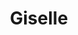 ---
title: Giselle 
drama-url: "https://en.wikipedia.org/wiki/Giselle"
brief-introduction: "The ballet was an unqualified triumph."
img-name: "Carlotta Grisi in the title role of Giselle, 1842"
image-url: "https://upload.wikimedia.org/wikipedia/commons/thumb/1/1f/Carlotta_Grisi_in_the_title_role_of_Giselle%2C_1842.jpg/816px-Carlotta_Grisi_in_the_title_role_of_Giselle%2C_1842.jpg"
img-creator: "John Henry Robinson"
licence: "Creative Commons Public Domain Mark 1.0 License"

original-work-name: De l'Allemagne
original-work-type: prose
original-work-year: 
original-work-url: 
writer: "Jules-Henri Vernoy de Saint-Georges and Théophile Gautier"

category: "Dance"
tags: "1840s, ballet, Classics, romantic"
synopsis: "This ghostly ballet tells the tragic and romantic story of a beautiful young peasant girl drawn 
to the flirtations of the deceitful and camouflaged aristocrat Albrecht. When the ruse is revealed, the vulnerable Giselle dies of a broken heart, and Albrecht must face the otherworldly consequences of his careless seduction."
act-brief: |
  _**Act I**_ - A young nobleman, though engaged, falls in love with Giselle, a shy and beautiful peasant girl. Albrecht disguises himself as a humble villager named "Lois" to curry favor with the charming and innocent Giselle, who has no idea of his true identity. With the help of his squire, Albrecht hides his elaborate costume, hunting horns, and sword, and then coaxes Giselle out of the house to fall in love with her at the start of the harvest celebrations.    
  _**Act II**_  - They were the spirits of girls who died after being betrayed by their lovers and took revenge on men by exhausting them by dancing at night (a popular theme in ballet in the romantic era). Led by Queen Milsa of Willis, they summon Gisele from her grave and target her lover, killing her, but Gisele's great love frees him from their grasp.    

  (wikipedia, 2021)   

transition: |
  Giselle became very popular and was immediately performed in Europe, Russia and the United States, where it is considered a masterpiece in the classical ballet Canon (wikipedia, 2021).      
  Let's turn our attention back to the very first and most famous performance...  
performance-date: "	28 June 1841" 
performance-country: "France"
performance-city: "Paris"
performance-venue: "Salle Le Peletier "
director: "Efrem Kurtz"
directer-img-url: 
directer-img-licence: 
scriptwriter:  "Jean Coralli and Jules Perrot (Choreographer), Adolphe Adam (Music), Jules-Henri Vernoy de, Saint-Georges and Théophile Gautier (Libretto)"

references: "wikipedia.org. 2021. Giselle - Wikipedia. [online] Available at: <https://en.wikipedia.org/wiki/Giselle> [Accessed 19 December 2021]."

music1: "Adam: Giselle"
music1-url: "https://www.youtube.com/watch?v=3TLSrI_hXEw"

music2: "Giselle Ballet - Russian State Ballet & Opera House"
music2-url: "https://www.youtube.com/watch?v=VroMXEDLTq8"

music3: "Giselle - Diana Vishneva, Mathieu Ganio"
music3-url: "https://www.youtube.com/watch?v=mCMVYGSC8_4"

layout: exhibit
---